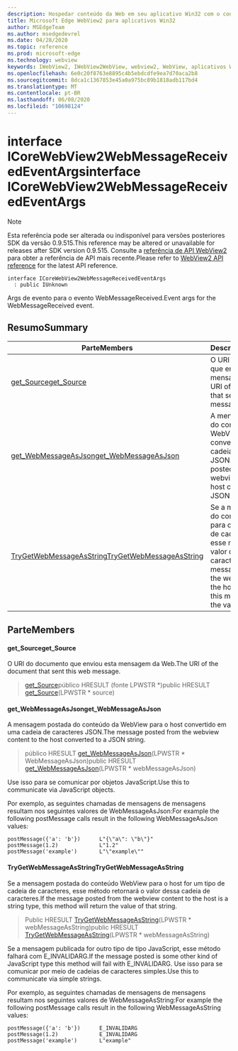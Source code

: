 ```yaml
---
description: Hospedar conteúdo da Web em seu aplicativo Win32 com o controle WebView2 do Microsoft Edge
title: Microsoft Edge WebView2 para aplicativos Win32
author: MSEdgeTeam
ms.author: msedgedevrel
ms.date: 04/28/2020
ms.topic: reference
ms.prod: microsoft-edge
ms.technology: webview
keywords: IWebView2, IWebView2WebView, webview2, WebView, aplicativos Win32, Win32, Edge, ICoreWebView2, ICoreWebView2Controller, controle do navegador, HTML Edge
ms.openlocfilehash: 6e0c20f8763e8895c4b5ebdcdfe9ea7d70aca2b8
ms.sourcegitcommit: 8dca1c1367853e45a0a975bc89b1818adb117bd4
ms.translationtype: MT
ms.contentlocale: pt-BR
ms.lasthandoff: 06/08/2020
ms.locfileid: "10698124"
---
```

# <span data-ttu-id="a5042-104">interface ICoreWebView2WebMessageReceivedEventArgs</span><span class="sxs-lookup"><span data-stu-id="a5042-104">interface ICoreWebView2WebMessageReceivedEventArgs</span></span> 

> [!NOTE]
> <span data-ttu-id="a5042-105">Esta referência pode ser alterada ou indisponível para versões posteriores SDK da versão 0.9.515.</span><span class="sxs-lookup"><span data-stu-id="a5042-105">This reference may be altered or unavailable for releases after SDK version 0.9.515.</span></span> <span data-ttu-id="a5042-106">Consulte a [referência de API WebView2](../../../webview2-api-reference.md) para obter a referência de API mais recente.</span><span class="sxs-lookup"><span data-stu-id="a5042-106">Please refer to [WebView2 API reference](../../../webview2-api-reference.md) for the latest API reference.</span></span>

```
interface ICoreWebView2WebMessageReceivedEventArgs
  : public IUnknown
```

<span data-ttu-id="a5042-107">Args de evento para o evento WebMessageReceived.</span><span class="sxs-lookup"><span data-stu-id="a5042-107">Event args for the WebMessageReceived event.</span></span>

## <span data-ttu-id="a5042-108">Resumo</span><span class="sxs-lookup"><span data-stu-id="a5042-108">Summary</span></span>

 <span data-ttu-id="a5042-109">Parte</span><span class="sxs-lookup"><span data-stu-id="a5042-109">Members</span></span>                        | <span data-ttu-id="a5042-110">Descrições</span><span class="sxs-lookup"><span data-stu-id="a5042-110">Descriptions</span></span>
--------------------------------|---------------------------------------------
[<span data-ttu-id="a5042-111">get_Source</span><span class="sxs-lookup"><span data-stu-id="a5042-111">get_Source</span></span>](#get_source) | <span data-ttu-id="a5042-112">O URI do documento que enviou esta mensagem da Web.</span><span class="sxs-lookup"><span data-stu-id="a5042-112">The URI of the document that sent this web message.</span></span>
[<span data-ttu-id="a5042-113">get_WebMessageAsJson</span><span class="sxs-lookup"><span data-stu-id="a5042-113">get_WebMessageAsJson</span></span>](#get_webmessageasjson) | <span data-ttu-id="a5042-114">A mensagem postada do conteúdo da WebView para o host convertido em uma cadeia de caracteres JSON.</span><span class="sxs-lookup"><span data-stu-id="a5042-114">The message posted from the webview content to the host converted to a JSON string.</span></span>
[<span data-ttu-id="a5042-115">TryGetWebMessageAsString</span><span class="sxs-lookup"><span data-stu-id="a5042-115">TryGetWebMessageAsString</span></span>](#trygetwebmessageasstring) | <span data-ttu-id="a5042-116">Se a mensagem postada do conteúdo WebView para o host for um tipo de cadeia de caracteres, esse método retornará o valor dessa cadeia de caracteres.</span><span class="sxs-lookup"><span data-stu-id="a5042-116">If the message posted from the webview content to the host is a string type, this method will return the value of that string.</span></span>

## <span data-ttu-id="a5042-117">Parte</span><span class="sxs-lookup"><span data-stu-id="a5042-117">Members</span></span>

#### <span data-ttu-id="a5042-118">get_Source</span><span class="sxs-lookup"><span data-stu-id="a5042-118">get_Source</span></span> 

<span data-ttu-id="a5042-119">O URI do documento que enviou esta mensagem da Web.</span><span class="sxs-lookup"><span data-stu-id="a5042-119">The URI of the document that sent this web message.</span></span>

> <span data-ttu-id="a5042-120">[get_Source](#get_source)público HRESULT (fonte LPWSTR \*)</span><span class="sxs-lookup"><span data-stu-id="a5042-120">public HRESULT [get_Source](#get_source)(LPWSTR \* source)</span></span>

#### <span data-ttu-id="a5042-121">get_WebMessageAsJson</span><span class="sxs-lookup"><span data-stu-id="a5042-121">get_WebMessageAsJson</span></span> 

<span data-ttu-id="a5042-122">A mensagem postada do conteúdo da WebView para o host convertido em uma cadeia de caracteres JSON.</span><span class="sxs-lookup"><span data-stu-id="a5042-122">The message posted from the webview content to the host converted to a JSON string.</span></span>

> <span data-ttu-id="a5042-123">público HRESULT [get_WebMessageAsJson](#get_webmessageasjson)(LPWSTR \* WebMessageAsJson)</span><span class="sxs-lookup"><span data-stu-id="a5042-123">public HRESULT [get_WebMessageAsJson](#get_webmessageasjson)(LPWSTR \* webMessageAsJson)</span></span>

<span data-ttu-id="a5042-124">Use isso para se comunicar por objetos JavaScript.</span><span class="sxs-lookup"><span data-stu-id="a5042-124">Use this to communicate via JavaScript objects.</span></span>

<span data-ttu-id="a5042-125">Por exemplo, as seguintes chamadas de mensagens de mensagens resultam nos seguintes valores de WebMessageAsJson:</span><span class="sxs-lookup"><span data-stu-id="a5042-125">For example the following postMessage calls result in the following WebMessageAsJson values:</span></span>

```
postMessage({'a': 'b'})      L"{\"a\": \"b\"}"
postMessage(1.2)             L"1.2"
postMessage('example')       L"\"example\""
```

#### <span data-ttu-id="a5042-126">TryGetWebMessageAsString</span><span class="sxs-lookup"><span data-stu-id="a5042-126">TryGetWebMessageAsString</span></span> 

<span data-ttu-id="a5042-127">Se a mensagem postada do conteúdo WebView para o host for um tipo de cadeia de caracteres, esse método retornará o valor dessa cadeia de caracteres.</span><span class="sxs-lookup"><span data-stu-id="a5042-127">If the message posted from the webview content to the host is a string type, this method will return the value of that string.</span></span>

> <span data-ttu-id="a5042-128">Public HRESULT [TryGetWebMessageAsString](#trygetwebmessageasstring)(LPWSTR \* webMessageAsString)</span><span class="sxs-lookup"><span data-stu-id="a5042-128">public HRESULT [TryGetWebMessageAsString](#trygetwebmessageasstring)(LPWSTR \* webMessageAsString)</span></span>

<span data-ttu-id="a5042-129">Se a mensagem publicada for outro tipo de tipo JavaScript, esse método falhará com E_INVALIDARG.</span><span class="sxs-lookup"><span data-stu-id="a5042-129">If the message posted is some other kind of JavaScript type this method will fail with E_INVALIDARG.</span></span> <span data-ttu-id="a5042-130">Use isso para se comunicar por meio de cadeias de caracteres simples.</span><span class="sxs-lookup"><span data-stu-id="a5042-130">Use this to communicate via simple strings.</span></span>

<span data-ttu-id="a5042-131">Por exemplo, as seguintes chamadas de mensagens de mensagens resultam nos seguintes valores de WebMessageAsString:</span><span class="sxs-lookup"><span data-stu-id="a5042-131">For example the following postMessage calls result in the following WebMessageAsString values:</span></span>

```
postMessage({'a': 'b'})      E_INVALIDARG
postMessage(1.2)             E_INVALIDARG
postMessage('example')       L"example"
```

